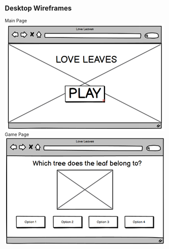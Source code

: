 ## Desktop Wireframes
Main Page
![Main Page](/documentation/images/wireframe-imgs/desktop-main.png)
Game Page
![Game Page](/documentation/images/wireframe-imgs/desktop-play.png)
